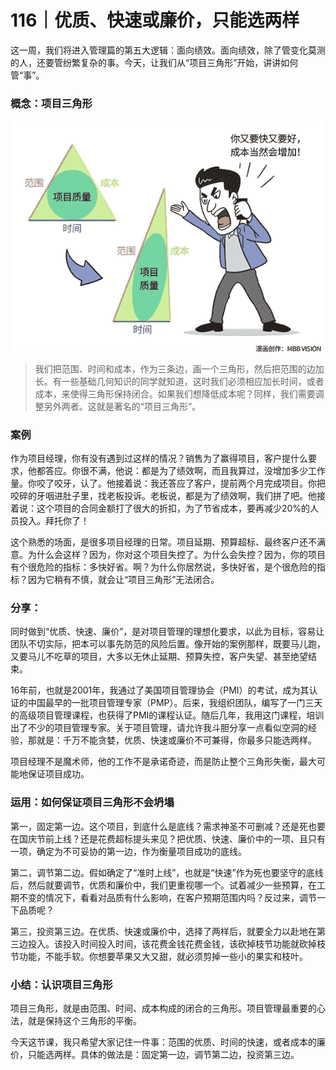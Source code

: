 # 116｜优质、快速或廉价，只能选两样

这一周，我们将进入管理篇的第五大逻辑：面向绩效。面向绩效，除了管变化莫测的人，还要管纷繁复杂的事。今天，让我们从“项目三角形”开始，讲讲如何管“事”。

### 概念：项目三角形

![](img/63db8896eda196e87934054216e57ecc.jpg)

> 我们把范围、时间和成本，作为三条边，画一个三角形，然后把范围的边加长。有一些基础几何知识的同学就知道，这时我们必须相应加长时间，或者成本，来使得三角形保持闭合。如果我们想降低成本呢？同样，我们需要调整另外两者。这就是著名的“项目三角形”。

### 案例

作为项目经理，你有没有遇到过这样的情况？销售为了赢得项目，客户提什么要求，他都答应。你很不满，他说：都是为了绩效啊，而且我算过，没增加多少工作量。你咬了咬牙，认了。他接着说：我还答应了客户，提前两个月完成项目。你把咬碎的牙咽进肚子里，找老板投诉。老板说，都是为了绩效啊，我们拼了吧。他接着说：这个项目的合同金额打了很大的折扣，为了节省成本，要再减少20%的人员投入。拜托你了！

这个熟悉的场面，是很多项目经理的日常。项目延期、预算超标、最终客户还不满意。为什么会这样？因为，你对这个项目失控了。为什么会失控？因为，你的项目有个很危险的指标：多快好省。啊？为什么你居然说，多快好省，是个很危险的指标？因为它稍有不慎，就会让“项目三角形”无法闭合。

### 分享：

同时做到“优质、快速、廉价”，是对项目管理的理想化要求，以此为目标，容易让团队不切实际，把本可以事先防范的风险后置。像开始的案例那样，既要马儿跑，又要马儿不吃草的项目，大多以无休止延期、预算失控，客户失望、甚至绝望结束。

16年前，也就是2001年，我通过了美国项目管理协会（PMI）的考试，成为其认证的中国最早的一批项目管理专家（PMP）。后来，我组织团队，编写了一门三天的高级项目管理课程，也获得了PMI的课程认证。随后几年，我用这门课程，培训出了不少的项目管理专家。关于项目管理，请允许我斗胆分享一点看似空洞的经验，那就是：千万不能贪婪，优质、快速或廉价不可兼得，你最多只能选两样。

项目经理不是魔术师，他的工作不是承诺奇迹，而是防止整个三角形失衡，最大可能地保证项目成功。

### 运用：如何保证项目三角形不会坍塌

第一，固定第一边。这个项目，到底什么是底线？需求神圣不可删减？还是死也要在国庆节前上线？还是花费超标提头来见？把优质、快速、廉价中的一项、且只有一项，确定为不可妥协的第一边，作为衡量项目成功的底线。

第二，调节第二边。假如确定了“准时上线”，也就是“快速”作为死也要坚守的底线后，然后就要调节，优质和廉价中，我们更重视哪一个。试着减少一些预算，在工期不变的情况下，看看对品质有什么影响，在客户预期范围内吗？反过来，调节一下品质呢？

第三，投资第三边。在优质、快速或廉价中，选择了两样后，就要全力以赴地在第三边投入。该投入时间投入时间，该花费金钱花费金钱，该砍掉枝节功能就砍掉枝节功能，不能手软。你想要苹果又大又甜，就必须剪掉一些小的果实和枝叶。

### 小结：认识项目三角形

项目三角形，就是由范围、时间、成本构成的闭合的三角形。项目管理最重要的心法，就是保持这个三角形的平衡。

今天这节课，我只希望大家记住一件事：范围的优质、时间的快速，或者成本的廉价，只能选两样。具体的做法是：固定第一边，调节第二边，投资第三边。